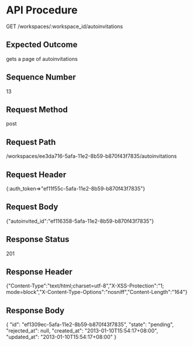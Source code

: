 # API Procedure
GET /workspaces/:workspace_id/autoinvitations
## Expected Outcome
gets a page of autoinvitations
## Sequence Number
13
## Request Method
post
## Request Path
/workspaces/ee3da716-5afa-11e2-8b59-b870f43f7835/autoinvitations
## Request Header
{:auth_token=>"ef11f55c-5afa-11e2-8b59-b870f43f7835"}
## Request Body
{"autoinvited_id":"ef116358-5afa-11e2-8b59-b870f43f7835"}

## Response Status
201
## Response Header
{"Content-Type":"text/html;charset=utf-8","X-XSS-Protection":"1; mode=block","X-Content-Type-Options":"nosniff","Content-Length":"164"}

## Response Body
{
  "id": "ef1309ec-5afa-11e2-8b59-b870f43f7835",
  "state": "pending",
  "rejected_at": null,
  "created_at": "2013-01-10T15:54:17+08:00",
  "updated_at": "2013-01-10T15:54:17+08:00"
}
